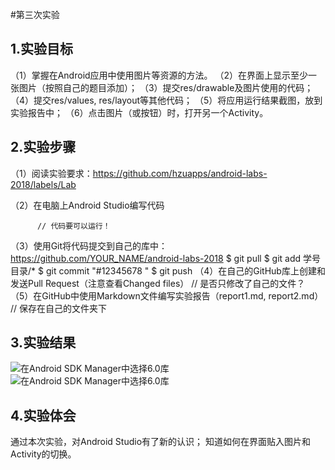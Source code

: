 #第三次实验
## 1.实验目标

（1）掌握在Android应用中使用图片等资源的方法。
（2）在界面上显示至少一张图片（按照自己的题目添加）；
（3）提交res/drawable及图片使用的代码；
（4）提交res/values, res/layout等其他代码；
（5）将应用运行结果截图，放到实验报告中；
（6）点击图片（或按钮）时，打开另一个Activity。

## 2.实验步骤

（1）阅读实验要求：https://github.com/hzuapps/android-labs-2018/labels/Lab

（2）在电脑上Android Studio编写代码

          // 代码要可以运行！
（3）使用Git将代码提交到自己的库中：https://github.com/YOUR_NAME/android-labs-2018
   $ git pull
   $ git add 学号目录/*
   $ git commit "#12345678 "
   $ git push
（4）在自己的GitHub库上创建和发送Pull Request（注意查看Changed files）
         // 是否只修改了自己的文件？
（5）在GitHub中使用Markdown文件编写实验报告（report1.md, report2.md）
         // 保存在自己的文件夹下

## 3.实验结果
![在Android SDK Manager中选择6.0库](https://github.com/huangzip/android-labs-2018/blob/master/soft1614080902128/%E8%BF%90%E8%A1%8C%E6%88%AA%E5%9B%BE.png "配置教育网下载代理")
![在Android SDK Manager中选择6.0库](https://github.com/huangzip/android-labs-2018/blob/master/soft1614080902128/%E8%BF%90%E8%A1%8C%E6%88%AA%E5%9B%BE2.png "配置教育网下载代理")

## 4.实验体会

通过本次实验，对Android Studio有了新的认识；
知道如何在界面贴入图片和Activity的切换。
